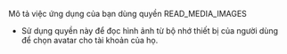 Mô tả việc ứng dụng của bạn dùng quyền READ_MEDIA_IMAGES

-   Sử dụng quyền này để đọc hình ảnh từ bộ nhớ thiết bị của người dùng để chọn avatar cho tài khoản của họ.